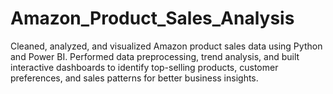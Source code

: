 # Amazon_Product_Sales_Analysis
Cleaned, analyzed, and visualized Amazon product sales data using Python and Power BI. Performed data preprocessing, trend analysis, and built interactive dashboards to identify top-selling products, customer preferences, and sales patterns for better business insights.
